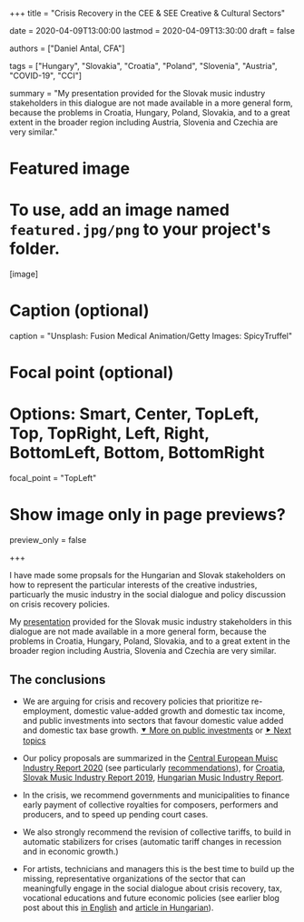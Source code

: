 +++
title = "Crisis Recovery in the CEE & SEE Creative & Cultural Sectors"

date = 2020-04-09T13:00:00
lastmod = 2020-04-09T13:30:00
draft = false

authors = ["Daniel Antal, CFA"]

tags = ["Hungary", "Slovakia", "Croatia", "Poland", "Slovenia", "Austria", "COVID-19", "CCI"]

summary = "My presentation provided for the Slovak music industry stakeholders in this dialogue are not made available in a more general form, because the problems in Croatia, Hungary, Poland,  Slovakia, and to a great extent in the broader region including Austria, Slovenia and Czechia are very similar."

# Featured image
# To use, add an image named `featured.jpg/png` to your project's folder. 
[image]
  # Caption (optional)
  caption = "Unsplash: Fusion Medical Animation/Getty Images: SpicyTruffel"

  # Focal point (optional)
  # Options: Smart, Center, TopLeft, Top, TopRight, Left, Right, BottomLeft, Bottom, BottomRight
  focal_point = "TopLeft"

  # Show image only in page previews?
  preview_only = false

+++

I have made some propsals for the Hungarian and Slovak stakeholders on how to represent the particular interests of the creative industries, particuarly the music industry in the social dialogue and policy discussion on crisis recovery policies.

My [presentation](https://danielantal.eu/presentation/covid-recovery) provided for the Slovak music industry stakeholders in this dialogue are not made available in a more general form, because the problems in Croatia, Hungary, Poland,  Slovakia, and to a great extent in the broader region including Austria, Slovenia and Czechia are very similar. 

## The conclusions

- We are arguing for crisis and recovery policies that prioritize re-employment, domestic value-added growth and domestic tax income, and public investments into sectors that favour domestic value added and domestic tax base growth.  [&#11206; More on public investments](https://danielantal.eu/presentation/covid-recovery#/publicinvestments) or [&#11208; Next topics](https://danielantal.eu/presentation/covid-recovery#/policy)

- Our policy proposals are summarized in the [Central European Muisc Industry Report 2020](http://ceereport2020.ceemid.eu/) (see particularly [recommendations](http://ceereport2020.ceemid.eu/conclusions-policy-business-strategy-recommendations.html)), 
for [Croatia](https://www.zamp.hr/uploads/documents/Studija_privatno_kopiranje_u_Hrvatskoj_DA_CEEMID.pdf), [Slovak Music Industry Report 2019](https://danielantal.eu/publication/slovak_music_industry_2019), [Hungarian Music Industry Report](https://danielantal.eu/publication/hungary_music_industry_2014).

- In the crisis, we recommend governments and municipalities to finance early payment of collective royalties for composers, performers and producers, and to speed up pending court cases.

- We also strongly recommend the revision of collective tariffs, to build in automatic stabilizers for crises (automatic tariff changes in recession and in economic growth.)

- For artists, technicians and managers this is the best time to build up the missing, representative organizations of the sector that can meaningfully engage in the social dialogue about crisis recovery, tax, vocational educations and future economic policies (see earlier blog post about this [in English](https://danielantal.eu/post/2020-03-18-covid19/) and [article in Hungarian](https://danielantal.eu/hu/post/2020-03-18-covid19/)).